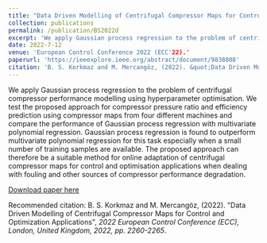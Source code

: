 ```yaml
---
title: "Data Driven Modelling of Centrifugal Compressor Maps for Control and Optimization Applications"
collection: publications
permalink: /publication/BS2022d
excerpt: 'We apply Gaussian process regression to the problem of centrifugal compressor performance modelling using hyperparameter optimisation. We test the proposed approach for compressor pressure ratio and efficiency prediction using compressor maps from four different machines and compare the performance of Gaussian process regression with multivariate polynomial regression. Gaussian process regression is found to outperform multivariate polynomial regression for this task especially when a small number of training samples are available. The proposed approach can therefore be a suitable method for online adaptation of centrifugal compressor maps for control and optimisation applications when dealing with fouling and other sources of compressor performance degradation.'
date: 2022-7-12
venue: 'European Control Conference 2022 (ECC'22).'
paperurl: 'https://ieeexplore.ieee.org/abstract/document/9838008'
citation: 'B. S. Korkmaz and M. Mercangöz, (2022). &quot;Data Driven Modelling of Centrifugal Compressor Maps for Control and Optimization Applications.&quot; <i>2022 European Control Conference (ECC), London, United Kingdom, 2022, pp. 2260-2265</i>.'
---
```


We apply Gaussian process regression to the problem of centrifugal compressor performance modelling using hyperparameter optimisation. We test the proposed approach for compressor pressure ratio and efficiency prediction using compressor maps from four different machines and compare the performance of Gaussian process regression with multivariate polynomial regression. Gaussian process regression is found to outperform multivariate polynomial regression for this task especially when a small number of training samples are available. The proposed approach can therefore be a suitable method for online adaptation of centrifugal compressor maps for control and optimisation applications when dealing with fouling and other sources of compressor performance degradation.

[Download paper here](https://ieeexplore.ieee.org/abstract/document/9838008)

Recommended citation: B. S. Korkmaz and M. Mercangöz, (2022). "Data Driven Modelling of Centrifugal Compressor Maps for Control and Optimization Applications", <i>2022 European Control Conference (ECC), London, United Kingdom, 2022, pp. 2260-2265</i>.